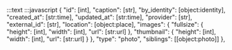   :::text
  :::javascript
  {
      "id": [int],
      "caption": [str],
      "by_identity": [object:identity],
      "created_at": [str:time],
      "updated_at": [str:time],
      "provider": [str],
      "external_id": [str],
      "location": [object:place],
      "images": {
          "fullsize": {
              "height": [int],
              "width": [int],
              "url": [str:url]
          },
          "thumbnail": {
              "height": [int],
              "width": [int],
              "url": [str:url]
          }
      },
      "type": "photo",
      "siblings": [[object:photo]]
  },

